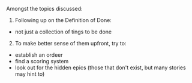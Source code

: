 Amongst the topics discussed:
1) Following up on the Definition of Done:
- not just a collection of tings to be done
2) To make better sense of them upfront, try to:
- establish an ordeer
- find a scoring system
- look out for the hidden epics (those that don't exist, but many stories may hint to)
